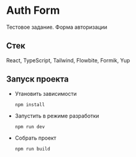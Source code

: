 # Auth Form

Тестовое задание. Форма авторизации

## Стек

React, TypeScript, Tailwind, Flowbite, Formik, Yup

## Запуск проекта

- Утановить зависимости

  `npm install`

- Запустить в режиме разработки

  `npm run dev`

- Cобрать проект

  `npm run build`
